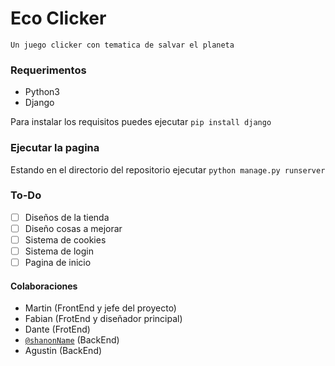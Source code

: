 # Eco Clicker

`Un juego clicker con tematica de salvar el planeta`

### Requerimentos
- Python3
- Django

Para instalar los requisitos puedes ejecutar
`pip install django`

### Ejecutar la pagina

Estando en el directorio del repositorio ejecutar
`python manage.py runserver`

### To-Do
- [ ] Diseños de la tienda
- [ ] Diseño cosas a mejorar
- [ ] Sistema de cookies
- [ ] Sistema de login
- [ ] Pagina de inicio

#### Colaboraciones

- Martin (FrontEnd y jefe del proyecto)
- Fabian (FrotEnd y diseñador principal)
- Dante (FrotEnd)
- [`@shanonName`](https://github.com/ShanonName/) (BackEnd)
- Agustin (BackEnd)